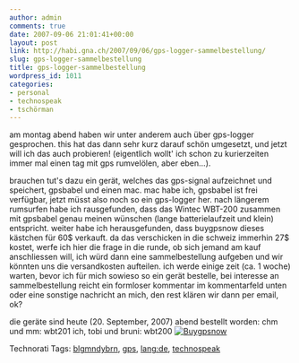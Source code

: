 ```yaml
---
author: admin
comments: true
date: 2007-09-06 21:01:41+00:00
layout: post
link: http://habi.gna.ch/2007/09/06/gps-logger-sammelbestellung/
slug: gps-logger-sammelbestellung
title: gps-logger-sammelbestellung
wordpress_id: 1011
categories:
- personal
- technospeak
- tschörman
---
```


am montag abend haben wir unter anderem auch über gps-logger gesprochen. this hat das dann sehr kurz darauf schön umgesetzt, und jetzt will ich das auch probieren! (eigentlich wollt' ich schon zu kurierzeiten immer mal einen tag mit gps rumvelölen, aber eben...).

brauchen tut's dazu ein gerät, welches das gps-signal aufzeichnet und speichert, gpsbabel und einen mac. mac habe ich, gpsbabel ist frei verfügbar, jetzt müsst also noch so ein gps-logger her.
nach längerem rumsurfen habe ich rausgefunden, dass das Wintec WBT-200 zusammen mit gpsbabel genau meinen wünschen (lange batterielaufzeit und klein) entspricht.
weiter habe ich herausgefunden, dass buygpsnow dieses kästchen für 60$ verkauft. da das verschicken in die schweiz immerhin 27$ kostet, werfe ich hier die frage in die runde, ob sich jemand am kauf anschliessen will, ich würd dann eine sammelbestellung aufgeben und wir könnten uns die versandkosten aufteilen.
ich werde einige zeit (ca. 1 woche) warten, bevor ich für mich sowieso so ein gerät bestelle, bei interesse an sammelbestellung reicht ein formloser kommentar im kommentarfeld unten oder eine sonstige nachricht an mich, den rest klären wir dann per email, ok?

die geräte sind heute (20. September, 2007) abend bestellt worden:
chm und mm: wbt201
ich, tobi und bruni: wbt200
[![Buygpsnow](http://habi.gna.ch/wp-content/uploads/2007/09/buygpsnow-tm.jpg)](http://habi.gna.ch/wp-content/uploads/2007/09/buygpsnow.jpg)



Technorati Tags: [blgmndybrn](http://www.technorati.com/tag/blgmndybrn), [gps](http://www.technorati.com/tag/gps), [lang:de](http://www.technorati.com/tag/lang:de), [technospeak](http://www.technorati.com/tag/technospeak)
